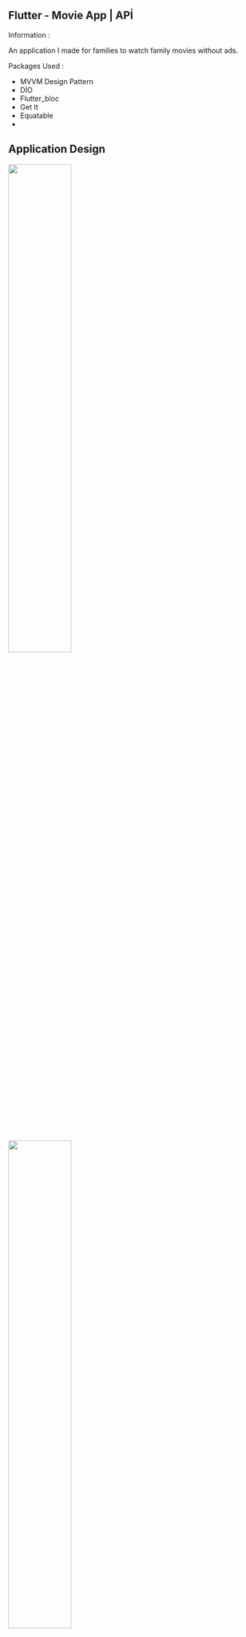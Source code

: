 ## Flutter - Movie App | APİ 

Information :

An application I made for families to watch family movies without ads.

Packages Used :

- MVVM Design Pattern
- DİO
- Flutter_bloc
- Get It
- Equatable
- 
 ## Application Design <br>
<img src="https://i.hizliresim.com/nfsn70x.png" width="50%"><br>
<img src="https://i.hizliresim.com/kmcca5g.png" width="50%">

